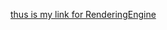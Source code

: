  [thus is my link for RenderingEngine](https://danielbirnbaum.github.io/TravelRenderingEngine/travel.html)